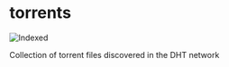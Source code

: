 torrents 
========
![Indexed](https://img.shields.io/badge/indexed-7967-blue)

Collection of torrent files discovered in the DHT network
